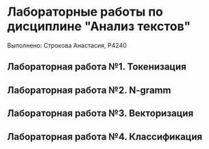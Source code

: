 # Лабораторные работы по дисциплине "Анализ текстов"
Выполнено: Строкова Анастасия, P4240
## Лабораторная работа №1. Токенизация
## Лабораторная работа №2. N-gramm
## Лабораторная работа №3. Векторизация
## Лабораторная работа №4. Классификация
